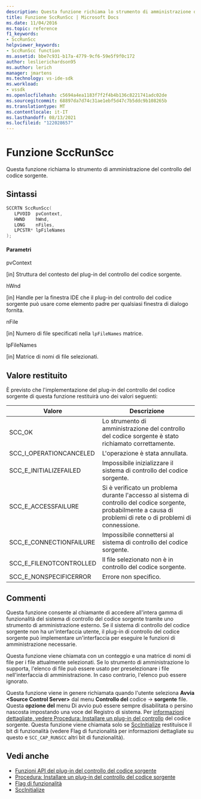 ```yaml
---
description: Questa funzione richiama lo strumento di amministrazione del controllo del codice sorgente.
title: Funzione SccRunScc | Microsoft Docs
ms.date: 11/04/2016
ms.topic: reference
f1_keywords:
- SccRunScc
helpviewer_keywords:
- SccRunScc function
ms.assetid: bbe7c931-b17a-4779-9cf6-59e5f9f0c172
author: leslierichardson95
ms.author: lerich
manager: jmartens
ms.technology: vs-ide-sdk
ms.workload:
- vssdk
ms.openlocfilehash: c5694a4ea1183f7f2f4b4b136c8221741adc02de
ms.sourcegitcommit: 68897da7d74c31ae1ebf5d47c7b5ddc9b108265b
ms.translationtype: MT
ms.contentlocale: it-IT
ms.lasthandoff: 08/13/2021
ms.locfileid: "122028657"
---
```

# <a name="sccrunscc-function"></a>Funzione SccRunScc
Questa funzione richiama lo strumento di amministrazione del controllo del codice sorgente.

## <a name="syntax"></a>Sintassi

```cpp
SCCRTN SccRunScc(
   LPVOID  pvContext,
   HWND    hWnd,
   LONG    nFiles,
   LPCSTR* lpFileNames
);
```

#### <a name="parameters"></a>Parametri
 pvContext

[in] Struttura del contesto del plug-in del controllo del codice sorgente.

 hWnd

[in] Handle per la finestra IDE che il plug-in del controllo del codice sorgente può usare come elemento padre per qualsiasi finestra di dialogo fornita.

 nFile

[in] Numero di file specificati nella `lpFileNames` matrice.

 lpFileNames

[in] Matrice di nomi di file selezionati.

## <a name="return-value"></a>Valore restituito
 È previsto che l'implementazione del plug-in del controllo del codice sorgente di questa funzione restituirà uno dei valori seguenti:

|Valore|Descrizione|
|-----------|-----------------|
|SCC_OK|Lo strumento di amministrazione del controllo del codice sorgente è stato richiamato correttamente.|
|SCC_I_OPERATIONCANCELED|L'operazione è stata annullata.|
|SCC_E_INITIALIZEFAILED|Impossibile inizializzare il sistema di controllo del codice sorgente.|
|SCC_E_ACCESSFAILURE|Si è verificato un problema durante l'accesso al sistema di controllo del codice sorgente, probabilmente a causa di problemi di rete o di problemi di connessione.|
|SCC_E_CONNECTIONFAILURE|Impossibile connettersi al sistema di controllo del codice sorgente.|
|SCC_E_FILENOTCONTROLLED|Il file selezionato non è in controllo del codice sorgente.|
|SCC_E_NONSPECIFICERROR|Errore non specifico.|

## <a name="remarks"></a>Commenti
 Questa funzione consente al chiamante di accedere all'intera gamma di funzionalità del sistema di controllo del codice sorgente tramite uno strumento di amministrazione esterno. Se il sistema di controllo del codice sorgente non ha un'interfaccia utente, il plug-in di controllo del codice sorgente può implementare un'interfaccia per eseguire le funzioni di amministrazione necessarie.

 Questa funzione viene chiamata con un conteggio e una matrice di nomi di file per i file attualmente selezionati. Se lo strumento di amministrazione lo supporta, l'elenco di file può essere usato per preselezionare i file nell'interfaccia di amministrazione. In caso contrario, l'elenco può essere ignorato.

 Questa funzione viene in genere richiamata quando l'utente seleziona **Avvia \<Source Control Server>** dal menu **Controllo del** codice  ->  **sorgente** file. Questa **opzione del** menu Di avvio può essere sempre disabilitata o persino nascosta impostando una voce del Registro di sistema. Per [informazioni dettagliate, vedere Procedura: Installare un plug-in del controllo](../extensibility/internals/how-to-install-a-source-control-plug-in.md) del codice sorgente. Questa funzione viene chiamata solo se [SccInitialize](../extensibility/sccinitialize-function.md) restituisce il bit di funzionalità (vedere Flag di funzionalità per informazioni dettagliate su questo e `SCC_CAP_RUNSCC` altri bit di [](../extensibility/capability-flags.md) funzionalità).

## <a name="see-also"></a>Vedi anche
- [Funzioni API del plug-in del controllo del codice sorgente](../extensibility/source-control-plug-in-api-functions.md)
- [Procedura: Installare un plug-in del controllo del codice sorgente](../extensibility/internals/how-to-install-a-source-control-plug-in.md)
- [Flag di funzionalità](../extensibility/capability-flags.md)
- [SccInitialize](../extensibility/sccinitialize-function.md)
